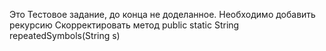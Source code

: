 Это Тестовое задание, до конца не доделанное.
Необходимо добавить рекурсию
Скорректировать метод public static String repeatedSymbols(String s)
